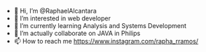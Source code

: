 - 👋 Hi, I’m @RaphaelAlcantara
- 👀 I’m interested in web developer
- 🌱 I’m currently learning Analysis and Systems Development
- 💞️ I’m actually collaborate on JAVA in Philips
- 📫 How to reach me https://www.instagram.com/rapha_rramos/

<!---
RaphaelAlcantara/RaphaelAlcantara is a ✨ special ✨ repository because its `README.md` (this file) appears on your GitHub profile.
You can click the Preview link to take a look at your changes.
--->
